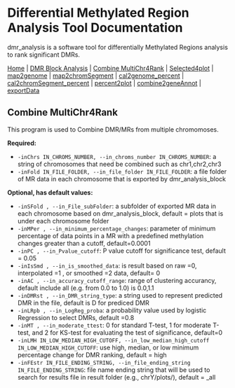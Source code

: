 # Differential Methylated Region Analysis Tool Documentation

dmr_analysis is a software tool for differentially Methylated Regions analysis to rank significant DMRs.



[Home](index.md) | [DMR Block Analysis](dmr_analysis_block.md) | [Combine MultiChr4Rank](dmr_combine_multChrs4rank.md) | [Selected4plot](dmr_selected4plot.md) | [map2genome](dmr_map2genome.md) | [map2chromSegment](dmr_map2chromSegment.md) | [cal2genome_percent](dmr_cal2genome_percent.md) | [cal2chromSegment_percent](dmr_cal2chromSegment_percent.md) | [percent2plot](dmr_percent2plot.md) | [combine2geneAnnot](dmr_combine2geneAnnot.md) | [exportData](dmr_exportData.md)   

## Combine MultiChr4Rank
<p>This program is used to Combine DMR/MRs from multiple chromomoses.</p>
<strong>Required:</strong>

<ul>
  <li><code>-inChrs IN_CHROMS_NUMBER, --in_chroms_number IN_CHROMS_NUMBER</code>: a string of chromosomes that need be combined such as chr1,chr2,chr3</li>
  <li><code>-inFold IN_FILE_FOLDER, --in_file_folder IN_FILE_FOLDER</code>: a file folder of MR data in each chromosome that is exported by dmr_analysis_block</li>
</ul>
<strong>Optional, has default values:</strong>

<ul>
  <li><code>-inSFold , --in_File_subFolder</code>: a subfolder of exported MR data in each chromosome based on dmr_analysis_block, default = plots that is under each chromosome folder</li>
  <li><code>-inMPer , --in_minimum_percentage_changes</code>: parameter of minimum percentage of data points in a MR with a predefined methylation changes greater than a cutoff, default=0.0001</li>
  <li><code>-inPC , --in_Pvalue_cutoff</code>: P value cutoff for significance test, default = 0.05</li>
  <li><code>-inIsSmd , --in_is_smoothed_data</code>: is result based on raw =0, interpolated =1 , or smoothed =2 data, default= 0</li>
  <li><code>-inAC , --in_accuracy_cutoff_range</code>: range of clustering accurancy, default include all (e.g. from 0.0 to 1.0) is 0.0,1.1</li>
  <li><code>-inDMRst , --in_DMR_string_type</code>: a string used to represent predicted DMR in the file, default is D for prediced DMR</li>
  <li><code>-inLRpb , --in_LogReg_proba</code>: a probability value used by logistic Regression to select DMRs, default =0.8</li>
  <li><code>-inMT , --in_moderate_ttest</code>: 0 for standard T-test, 1 for moderate T-test, and 2 for KS-test for evaluating the test of significance, default=0</li>
  <li><code>-inLMH IN_LOW_MEDIAN_HIGH_CUTOFF, --in_low_median_high_cutoff IN_LOW_MEDIAN_HIGH_CUTOFF</code>: use high, median, or low minimum percentage change for DMR ranking, default = high</li>
  <li><code>-inFEstr IN_FILE_ENDING_STRING, --in_file_ending_string IN_FILE_ENDING_STRING</code>: file name ending string that will be used to search for results file in result folder (e.g., chrY/plots/), default = _all</li>
</ul>
